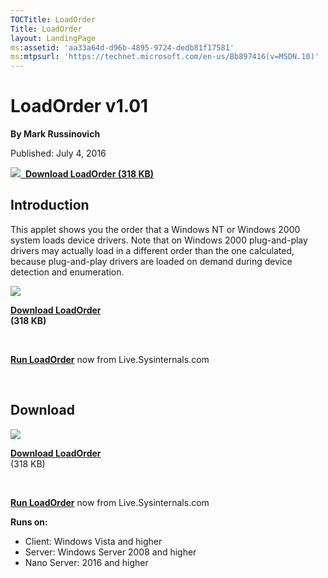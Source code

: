 ```yaml
--- 
TOCTitle: LoadOrder
Title: LoadOrder
layout: LandingPage
ms:assetid: 'aa33a64d-d96b-4895-9724-dedb81f17581'
ms:mtpsurl: 'https://technet.microsoft.com/en-us/Bb897416(v=MSDN.10)'
---
```


LoadOrder v1.01
===============

**By Mark Russinovich**

<div>

Published: July 4, 2016


<div>


[![](/media/landing/sysinternals/download_sm.png)
 **Download LoadOrder (318
KB)**](https://download.sysinternals.com/files/loadorder.zip)


## Introduction

This applet shows you the order that a Windows NT or Windows 2000 system
loads device drivers. Note that on Windows 2000 plug-and-play drivers
may actually load in a different order than the one calculated, because
plug-and-play drivers are loaded on demand during device detection and
enumeration.

  

![](/media/landing/sysinternals/download_sm.png)

[**Download LoadOrder**  
](https://download.sysinternals.com/files/loadorder.zip)**(318 KB)**

 

[**Run LoadOrder**](https://live.sysinternals.com/loadord.exe) now from
Live.Sysinternals.com

 


<div class="RightAdRail">

<div>


## Download

  

![](/media/landing/sysinternals/download_sm.png)

[**Download LoadOrder**  
](https://download.sysinternals.com/files/loadorder.zip)(318 KB)

 

[**Run LoadOrder**](https://live.sysinternals.com/loadord.exe) now from
Live.Sysinternals.com

**Runs on:**

-   Client: Windows Vista and higher
-   Server: Windows Server 2008 and higher
-   Nano Server: 2016 and higher



